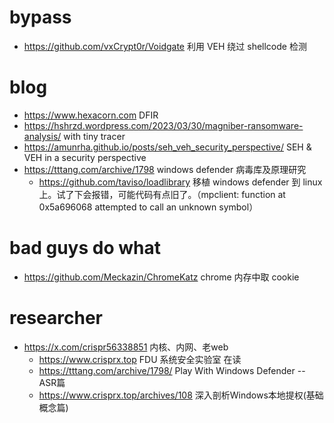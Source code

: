 

# bypass

- https://github.com/vxCrypt0r/Voidgate 利用 VEH 绕过 shellcode 检测


# blog

- https://www.hexacorn.com DFIR 
- https://hshrzd.wordpress.com/2023/03/30/magniber-ransomware-analysis/ with tiny tracer
- https://amunrha.github.io/posts/seh_veh_security_perspective/ SEH & VEH in a security perspective
- https://tttang.com/archive/1798 windows defender 病毒库及原理研究
  - https://github.com/taviso/loadlibrary 移植 windows defender 到 linux上。试了下会报错，可能代码有点旧了。（mpclient: function at 0x5a696068 attempted to call an unknown symbol）

# bad guys do what

- https://github.com/Meckazin/ChromeKatz chrome 内存中取 cookie


# researcher

- https://x.com/crispr56338851  内核、内网、老web 
  - https://www.crisprx.top FDU 系统安全实验室 在读
  - https://tttang.com/archive/1798/ Play With Windows Defender -- ASR篇
  - https://www.crisprx.top/archives/108 深入剖析Windows本地提权(基础概念篇)

